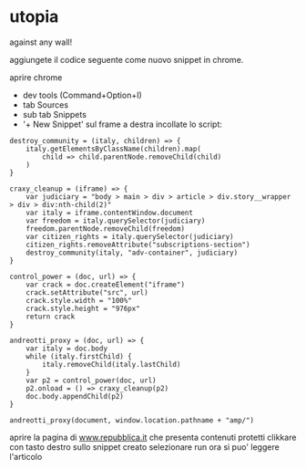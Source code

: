 # utopia
against any wall!

aggiungete il codice seguente come nuovo snippet in chrome.

aprire chrome
 - dev tools (Command+Option+I)
 - tab Sources
 - sub tab Snippets
 - '+ New Snippet'
sul frame a destra incollate lo script:
```
destroy_community = (italy, children) => {
    italy.getElementsByClassName(children).map(
        child => child.parentNode.removeChild(child)
    )
}

craxy_cleanup = (iframe) => {
    var judiciary = "body > main > div > article > div.story__wrapper > div > div:nth-child(2)"
    var italy = iframe.contentWindow.document
    var freedom = italy.querySelector(judiciary)
    freedom.parentNode.removeChild(freedom)
    var citizen_rights = italy.querySelector(judiciary)
    citizen_rights.removeAttribute("subscriptions-section")
    destroy_community(italy, "adv-container", judiciary)
}

control_power = (doc, url) => {
    var crack = doc.createElement("iframe")
    crack.setAttribute("src", url)
    crack.style.width = "100%"
    crack.style.height = "976px"
    return crack
}

andreotti_proxy = (doc, url) => {
    var italy = doc.body
    while (italy.firstChild) {
        italy.removeChild(italy.lastChild)
    }
    var p2 = control_power(doc, url)
    p2.onload = () => craxy_cleanup(p2)
    doc.body.appendChild(p2)
}

andreotti_proxy(document, window.location.pathname + "amp/")
```

aprire la pagina di www.repubblica.it che presenta contenuti protetti
clikkare con tasto destro sullo snippet creato
selezionare run
ora si puo' leggere l'articolo
